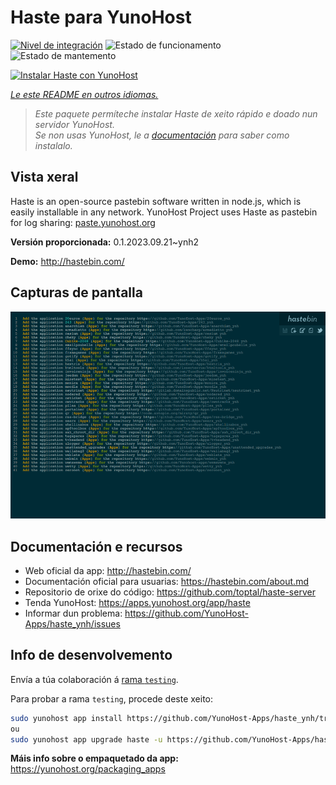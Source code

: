 <!--
NOTA: Este README foi creado automáticamente por <https://github.com/YunoHost/apps/tree/master/tools/readme_generator>
NON debe editarse manualmente.
-->

# Haste para YunoHost

[![Nivel de integración](https://dash.yunohost.org/integration/haste.svg)](https://dash.yunohost.org/appci/app/haste) ![Estado de funcionamento](https://ci-apps.yunohost.org/ci/badges/haste.status.svg) ![Estado de mantemento](https://ci-apps.yunohost.org/ci/badges/haste.maintain.svg)

[![Instalar Haste con YunoHost](https://install-app.yunohost.org/install-with-yunohost.svg)](https://install-app.yunohost.org/?app=haste)

*[Le este README en outros idiomas.](./ALL_README.md)*

> *Este paquete permíteche instalar Haste de xeito rápido e doado nun servidor YunoHost.*  
> *Se non usas YunoHost, le a [documentación](https://yunohost.org/install) para saber como instalalo.*

## Vista xeral

Haste is an open-source pastebin software written in node.js, which is easily installable in any network. YunoHost Project uses Haste as pastebin for log sharing: [paste.yunohost.org](https://paste.yunohost.org/)


**Versión proporcionada:** 0.1.2023.09.21~ynh2

**Demo:** <http://hastebin.com/>

## Capturas de pantalla

![Captura de pantalla de Haste](./doc/screenshots/screenshot.png)

## Documentación e recursos

- Web oficial da app: <http://hastebin.com/>
- Documentación oficial para usuarias: <https://hastebin.com/about.md>
- Repositorio de orixe do código: <https://github.com/toptal/haste-server>
- Tenda YunoHost: <https://apps.yunohost.org/app/haste>
- Informar dun problema: <https://github.com/YunoHost-Apps/haste_ynh/issues>

## Info de desenvolvemento

Envía a túa colaboración á [rama `testing`](https://github.com/YunoHost-Apps/haste_ynh/tree/testing).

Para probar a rama `testing`, procede deste xeito:

```bash
sudo yunohost app install https://github.com/YunoHost-Apps/haste_ynh/tree/testing --debug
ou
sudo yunohost app upgrade haste -u https://github.com/YunoHost-Apps/haste_ynh/tree/testing --debug
```

**Máis info sobre o empaquetado da app:** <https://yunohost.org/packaging_apps>

